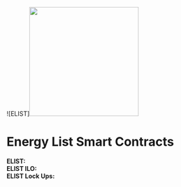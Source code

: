 ![ELIST]<img src="https://user-images.githubusercontent.com/98581302/151515906-f9bc7ace-b8f6-4d08-a01f-ec6c8a57c457.gif" width="250" height="250">

# Energy List Smart Contracts

**ELIST:**   
**ELIST ILO:**  
**ELIST Lock Ups:**  
